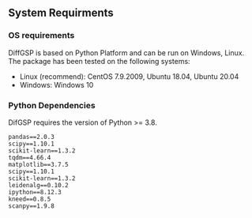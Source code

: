 ## System Requirments
### OS requirements
DiffGSP is based on Python Platform and can be run on Windows, Linux. The package has been tested on 
the following systems:

- Linux (recommend): CentOS 7.9.2009, Ubuntu 18.04, Ubuntu 20.04 
- Windows: Windows 10

### Python Dependencies
DifGSP requires the version of Python >= 3.8.


```
pandas==2.0.3
scipy==1.10.1
scikit-learn==1.3.2
tqdm==4.66.4
matplotlib==3.7.5
scipy==1.10.1
scikit-learn==1.3.2
leidenalg==0.10.2
ipython==8.12.3
kneed==0.8.5
scanpy==1.9.8

```
